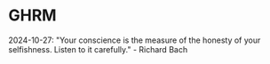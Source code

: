 # GHRM

2024-10-27: "Your conscience is the measure of the honesty of your selfishness. Listen to it carefully." - Richard Bach